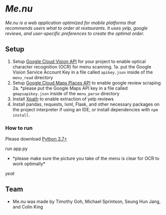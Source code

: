 # *Me.nu*

*Me.nu is a web application optimized for mobile platforms that recommends users what to order at restaurants. It uses
 yelp, google reviews, and user-specific preferences to create the optimal order.* 

## Setup 
1. Setup [Google Cloud Vision API](https://cloud.google.com/vision/docs/before-you-begin) for your project to enable optical character recognition (OCR) for menu scanning.
    1a. put the Google Vision Service Account Key in a file called <code>apikey.json</code> inside of the <code>menu_read</code> directory 
2. Setup [Google Cloud Maps Places API](https://developers.google.com/places/web-service/intro) to enable google review scraping
    2a. *please put the Google Maps API key in a file called <code>gmapsapikey.json</code> inside of the <code>menu_parse</code> directory
3. Install [Xpath](https://docs.scrapy.org/en/xpath-tutorial/topics/xpath-tutorial.html) to enable extraction of yelp reviews
4. Install pandas, requests, lxml, Flask, and other necessary packages on the project interpreter if using an IDE, 
or install dependencies with <code>npm install</code>.

### How to run
Please download [Python 3.7+](https://www.python.org/downloads/)

run app.py
* \*please make sure the picture you take of the menu is clear for OCR to work optimally*

*yeat*

## Team
* Me.nu was made by Timothy Goh, Michael Sprintson, Seung Hun Jang, and Colin King

